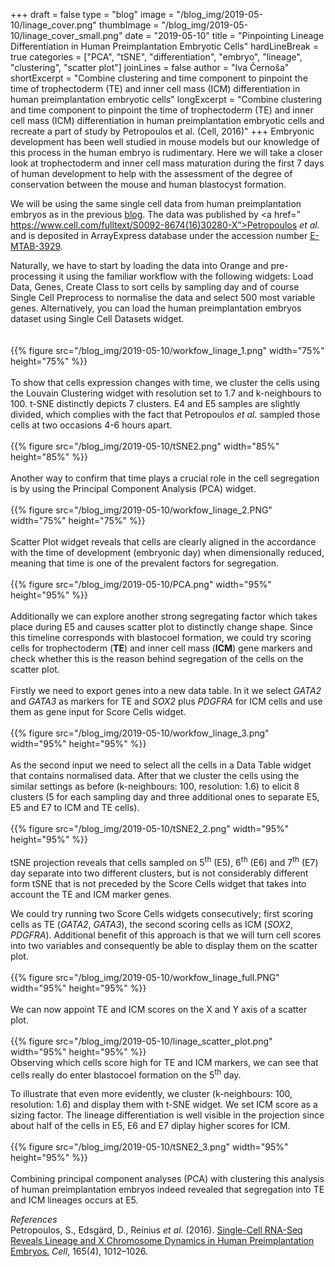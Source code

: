 +++
draft = false
type = "blog"
image = "/blog_img/2019-05-10/linage_cover.png"
thumbImage = "/blog_img/2019-05-10/linage_cover_small.png"
date = "2019-05-10"
title = "Pinpointing Lineage Differentiation in Human Preimplantation Embryotic Cells"
hardLineBreak = true 
categories = ["PCA", "tSNE", "differentiation", "embryo", "lineage", "clustering", "scatter plot"]
joinLines = false
author = "Iva Černoša"
shortExcerpt = "Combine clustering and time component to pinpoint the time of trophectoderm (TE) and inner cell mass (ICM) differentiation in human preimplantation embryotic cells" 
longExcerpt = "Combine clustering and time component to pinpoint the time of trophectoderm (TE) and inner cell mass (ICM) differentiation in human preimplantation embryotic cells and recreate a part of study by Petropoulos et al. (Cell, 2016)" 
+++
Embryonic development has been well studied in mouse models but our knowledge of this process in the human embryo is rudimentary. Here we will take a closer look at trophectoderm and inner cell mass maturation during the first 7 days of human development to help with the assessment of the degree of conservation between the mouse and human blastocyst formation.

We will be using the same single cell data from human preimplantation embryos as in the previous <a href=”https://singlecell.biolab.si/blog/x-and-y-chromosome-in-embryos/”>blog</a>. The data was published by <a href=” https://www.cell.com/fulltext/S0092-8674(16)30280-X”>Petropoulos <i> et al. </i> </a>and is deposited in ArrayExpress database under the accession number <a href=”https://www.ebi.ac.uk/arrayexpress/experiments/E-MTAB-3929/”>E-MTAB-3929</a>. 
<br>

Naturally, we have to start by loading the data into Orange and pre-processing it using the familiar workflow with the following widgets: Load Data, Genes, Create Class to sort cells by sampling day and of course Single Cell Preprocess to normalise the data and select 500 most variable genes. Alternatively, you can load the human preimplantation embryos dataset using Single Cell Datasets widget.  
\
\
{{% figure src="/blog_img/2019-05-10/workfow_linage_1.png" width="75%" height="75%" %}}
\
\
To show that cells expression changes with time, we cluster the cells using the Louvain Clustering widget with resolution set to 1.7 and k-neighbours to 100. t-SNE distinctly depicts 7 clusters. E4 and E5 samples are slightly divided, which complies with the fact that Petropoulos <i>et al.</i> sampled those cells at two occasions 4-6 hours apart.
\
\
{{% figure src="/blog_img/2019-05-10/tSNE2.png" width="85%" height="85%" %}}
\
\
Another way to confirm that time plays a crucial role in the cell segregation is by using the Principal Component Analysis (PCA) widget. 
\
\
{{% figure src="/blog_img/2019-05-10/workfow_linage_2.PNG" width="75%" height="75%" %}}
\
\
Scatter Plot widget reveals that cells are clearly aligned in the accordance with the time of development (embryonic day) when dimensionally reduced, meaning that time is one of the prevalent factors for segregation.
\
\
{{% figure src="/blog_img/2019-05-10/PCA.png" width="95%" height="95%" %}}
\
\
Additionally we can explore another strong segregating factor which takes place during E5 and causes scatter plot to distinctly change shape. Since this timeline corresponds with blastocoel formation, we could try scoring cells for trophectoderm (<b>TE</b>) and inner cell mass (<b>ICM</b>) gene markers and check whether this is the reason behind segregation of the cells on the scatter plot.  
<br>
Firstly we need to export genes into a new data table. In it we select <i>GATA2</i> and <i>GATA3</i> as markers for TE and <i>SOX2</i> plus <i>PDGFRA</i> for ICM cells and use them as gene input for Score Cells widget. 
\
\
{{% figure src="/blog_img/2019-05-10/workfow_linage_3.png" width="95%" height="95%" %}}
\
\
As the second input we need to select all the cells in a Data Table widget that contains normalised data. After that we cluster the cells using the similar settings as before (k-neighbours: 100, resolution: 1.6) to elicit 8 clusters (5 for each sampling day and three additional ones to separate E5, E5 and E7 to ICM and TE cells).
\
\
{{% figure src="/blog_img/2019-05-10/tSNE2_2.png" width="95%" height="95%" %}}
\
\
tSNE projection reveals that cells sampled on 5<sup>th</sup> (E5), 6<sup>th</sup> (E6) and 7<sup>th</sup> (E7) day separate into two different clusters, but is not considerably different form tSNE that is not preceded by the Score Cells widget that takes into account the TE and ICM marker genes.
<br>

We could try running two Score Cells widgets consecutively; first scoring cells as TE (<i>GATA2</i>, <i>GATA3</i>), the second scoring cells as ICM (<i>SOX2</i>, <i>PDGFRA</i>). Additional benefit of this approach is that we will turn cell scores into two variables and consequently be able to display them on the scatter plot.
\
\
{{% figure src="/blog_img/2019-05-10/workfow_linage_full.PNG" width="95%" height="95%" %}}
\
\
We can now appoint TE and ICM scores on the X and Y axis of a scatter plot.
\
\
{{% figure src="/blog_img/2019-05-10/linage_scatter_plot.png" width="95%" height="95%" %}}
\
Observing which cells score high for TE and ICM markers, we can see that cells really do enter blastocoel formation on the 5<sup>th</sup> day. 
<br>

To illustrate that even more evidently, we cluster (k-neighbours: 100, resolution: 1.6) and display them with t-SNE widget. We set ICM score as a sizing factor. The lineage differentiation is well visible in the projection since about half of the cells in E5, E6 and E7 diplay higher scores for ICM. 
\
\
{{% figure src="/blog_img/2019-05-10/tSNE2_3.png" width="95%" height="95%" %}}
\
\
Combining principal component analyses (PCA) with clustering this analysis of human preimplantation embryos indeed revealed that segregation into TE and ICM lineages occurs at E5. 
<br>

*References* 
\
Petropoulos, S., Edsgärd, D., Reinius <i>et al.</i> (2016). <a href=”https://www.cell.com/fulltext/S0092-8674(16)30280-X”>Single-Cell RNA-Seq Reveals Lineage and X Chromosome Dynamics in Human Preimplantation Embryos.</a> <i>Cell</i>, 165(4), 1012–1026.
